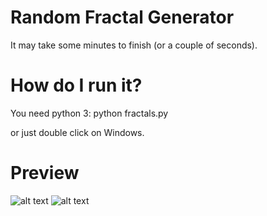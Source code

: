 # Random Fractal Generator
It may take some minutes to finish (or a couple of seconds). 

# How do I run it? 
You need python 3: 
python fractals.py

or just double click on Windows.

# Preview
![alt text](https://farm5.staticflickr.com/4870/46092534645_1c418c7c2f_o_d.png)
![alt text](https://farm8.staticflickr.com/7903/40041783693_79bfda8b68_o_d.png)
